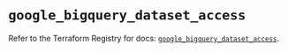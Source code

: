 # `google_bigquery_dataset_access`

Refer to the Terraform Registry for docs: [`google_bigquery_dataset_access`](https://registry.terraform.io/providers/hashicorp/google/6.39.0/docs/resources/bigquery_dataset_access).
